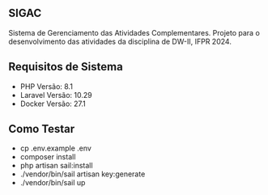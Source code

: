 ## SIGAC

Sistema de Gerenciamento das Atividades Complementares. Projeto para o desenvolvimento das atividades da disciplina de DW-II, IFPR 2024.

## Requisitos de Sistema
- PHP Versão: 8.1
- Laravel Versão: 10.29
- Docker Versão:  27.1

## Como Testar
- cp .env.example .env
- composer install
- php artisan sail:install
- ./vendor/bin/sail artisan key:generate
- ./vendor/bin/sail up

